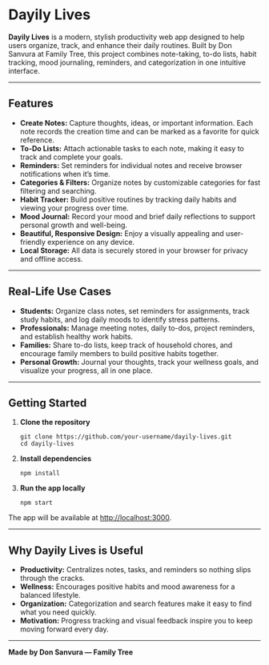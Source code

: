 # Dayily Lives

**Dayily Lives** is a modern, stylish productivity web app designed to help users organize, track, and enhance their daily routines. Built by Don Sanvura at Family Tree, this project combines note-taking, to-do lists, habit tracking, mood journaling, reminders, and categorization in one intuitive interface.

---

## Features

- **Create Notes:** Capture thoughts, ideas, or important information. Each note records the creation time and can be marked as a favorite for quick reference.
- **To-Do Lists:** Attach actionable tasks to each note, making it easy to track and complete your goals.
- **Reminders:** Set reminders for individual notes and receive browser notifications when it’s time.
- **Categories & Filters:** Organize notes by customizable categories for fast filtering and searching.
- **Habit Tracker:** Build positive routines by tracking daily habits and viewing your progress over time.
- **Mood Journal:** Record your mood and brief daily reflections to support personal growth and well-being.
- **Beautiful, Responsive Design:** Enjoy a visually appealing and user-friendly experience on any device.
- **Local Storage:** All data is securely stored in your browser for privacy and offline access.

---

## Real-Life Use Cases

- **Students:** Organize class notes, set reminders for assignments, track study habits, and log daily moods to identify stress patterns.
- **Professionals:** Manage meeting notes, daily to-dos, project reminders, and establish healthy work habits.
- **Families:** Share to-do lists, keep track of household chores, and encourage family members to build positive habits together.
- **Personal Growth:** Journal your thoughts, track your wellness goals, and visualize your progress, all in one place.

---

## Getting Started

1. **Clone the repository**  
   ```
   git clone https://github.com/your-username/dayily-lives.git
   cd dayily-lives
   ```

2. **Install dependencies**  
   ```
   npm install
   ```

3. **Run the app locally**  
   ```
   npm start
   ```

The app will be available at [http://localhost:3000](http://localhost:3000).

---

## Why Dayily Lives is Useful

- **Productivity:** Centralizes notes, tasks, and reminders so nothing slips through the cracks.
- **Wellness:** Encourages positive habits and mood awareness for a balanced lifestyle.
- **Organization:** Categorization and search features make it easy to find what you need quickly.
- **Motivation:** Progress tracking and visual feedback inspire you to keep moving forward every day.

---

**Made by Don Sanvura — Family Tree**